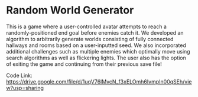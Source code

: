 # Random World Generator

This is a game where a user-controlled avatar attempts to reach a randomly-positioned end goal before enemies catch it. We developed an algorithm to arbitrarily generate worlds consisting of fully connected hallways and rooms based on a user-inputted seed. We also incorporated additional challenges such as multiple enemies which optimally move using search algorithms as well as flickering lights. The user also has the option of exiting the game and continuing from their previous save file!

Code Link: https://drive.google.com/file/d/1uqV76lMvcN_f3xELOmh6IvmpIn00qSEh/view?usp=sharing

